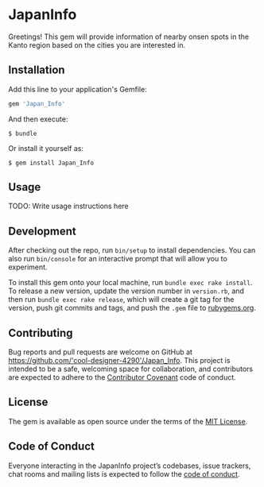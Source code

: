 # JapanInfo

Greetings! This gem will provide information of nearby onsen spots in the Kanto region based on the cities you are interested in.

## Installation

Add this line to your application's Gemfile:

```ruby
gem 'Japan_Info'
```

And then execute:

    $ bundle

Or install it yourself as:

    $ gem install Japan_Info

## Usage

TODO: Write usage instructions here

## Development

After checking out the repo, run `bin/setup` to install dependencies. You can also run `bin/console` for an interactive prompt that will allow you to experiment.

To install this gem onto your local machine, run `bundle exec rake install`. To release a new version, update the version number in `version.rb`, and then run `bundle exec rake release`, which will create a git tag for the version, push git commits and tags, and push the `.gem` file to [rubygems.org](https://rubygems.org).

## Contributing

Bug reports and pull requests are welcome on GitHub at https://github.com/'cool-designer-4290'/Japan_Info. This project is intended to be a safe, welcoming space for collaboration, and contributors are expected to adhere to the [Contributor Covenant](http://contributor-covenant.org) code of conduct.

## License

The gem is available as open source under the terms of the [MIT License](https://opensource.org/licenses/MIT).

## Code of Conduct

Everyone interacting in the JapanInfo project’s codebases, issue trackers, chat rooms and mailing lists is expected to follow the [code of conduct](https://github.com/'cool-designer-4290'/Japan_Info/blob/master/CODE_OF_CONDUCT.md).
